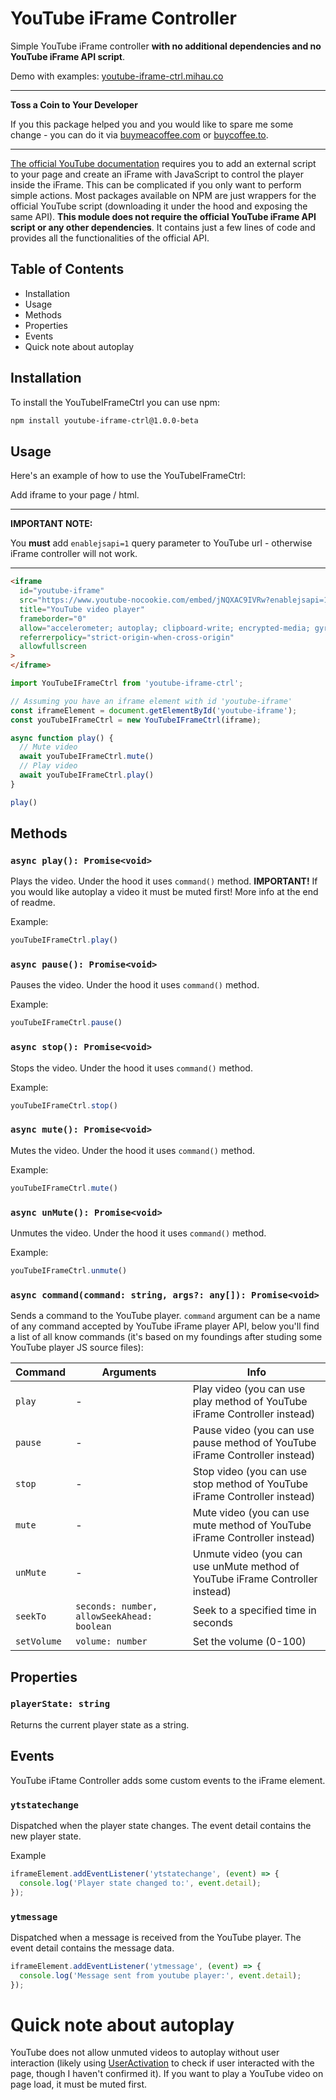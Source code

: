 # YouTube iFrame Controller

Simple YouTube iFrame controller __with no additional dependencies and no YouTube iFrame API script__.

Demo with examples: [youtube-iframe-ctrl.mihau.co](https://youtube-iframe-ctrl.mihau.co)

---
**Toss a Coin to Your Developer**

If you this package helped you and you would like to spare me some change - you can do it via [buymeacoffee.com](https://buymeacoffee.com/mihauco) or [buycoffee.to](https://buycoffee.to/mihau.co).

---

[The official YouTube documentation](https://developers.google.com/youtube/iframe_api_reference) requires you to add an external script to your page and create an iFrame with JavaScript to control the player inside the iFrame. This can be complicated if you only want to perform simple actions. Most packages available on NPM are just wrappers for the official YouTube script (downloading it under the hood and exposing the same API). __This module does not require the official YouTube iFrame API script or any other dependencies__. It contains just a few lines of code and provides all the functionalities of the official API.

## Table of Contents

- Installation
- Usage
- Methods
- Properties
- Events
- Quick note about autoplay

## Installation

To install the YouTubeIFrameCtrl you can use npm:

```sh
npm install youtube-iframe-ctrl@1.0.0-beta
```



## Usage

Here's an example of how to use the YouTubeIFrameCtrl:

Add iframe to your page / html.

---
**IMPORTANT NOTE:**

You __must__ add `enablejsapi=1` query parameter to YouTube url - otherwise iFrame controller will not work.

---

```html
<iframe
  id="youtube-iframe"
  src="https://www.youtube-nocookie.com/embed/jNQXAC9IVRw?enablejsapi=1"
  title="YouTube video player"
  frameborder="0"
  allow="accelerometer; autoplay; clipboard-write; encrypted-media; gyroscope; picture-in-picture; web-share"
  referrerpolicy="strict-origin-when-cross-origin"
  allowfullscreen
>
</iframe>
```

```js
import YouTubeIFrameCtrl from 'youtube-iframe-ctrl';

// Assuming you have an iframe element with id 'youtube-iframe'
const iframeElement = document.getElementById('youtube-iframe');
const youTubeIFrameCtrl = new YouTubeIFrameCtrl(iframe);

async function play() {
  // Mute video
  await youTubeIFrameCtrl.mute()
  // Play video
  await youTubeIFrameCtrl.play()
}

play()
```

## Methods

### `async play(): Promise<void>`

Plays the video. Under the hood it uses `command()` method. __IMPORTANT!__ If you would like autoplay a video it must be muted first! More info at the end of readme.

Example:

```js
youTubeIFrameCtrl.play()
```

### `async pause(): Promise<void>`

Pauses the video. Under the hood it uses `command()` method.

Example:

```js
youTubeIFrameCtrl.pause()
```

### `async stop(): Promise<void>`

Stops the video. Under the hood it uses `command()` method.

Example:

```js
youTubeIFrameCtrl.stop()
```

### `async mute(): Promise<void>`

Mutes the video. Under the hood it uses `command()` method.

Example:

```js
youTubeIFrameCtrl.mute()
```

### `async unMute(): Promise<void>`

Unmutes the video. Under the hood it uses `command()` method.

Example:

```js
youTubeIFrameCtrl.unmute()
```

### `async command(command: string, args?: any[]): Promise<void>`

Sends a command to the YouTube player. `command` argument can be a name of any command accepted by YouTube iFrame player API, below you'll find a list of all know commands (it's based on my foundings after studing some YouTube player JS source files):

| Command | Arguments | Info |
|---------|-----------|------|
| `play` | - | Play video (you can use play method of YouTube iFrame Controller instead) |
| `pause` | - | Pause video (you can use pause method of YouTube iFrame Controller instead) |
| `stop` | - | Stop video (you can use stop method of YouTube iFrame Controller instead) |
| `mute` | - | Mute video (you can use mute method of YouTube iFrame Controller instead) |
| `unMute` | - | Unmute video (you can use unMute method of YouTube iFrame Controller instead) |
| `seekTo` | `seconds: number, allowSeekAhead: boolean` | Seek to a specified time in seconds |
| `setVolume` | `volume: number` | Set the volume (0-100) |

## Properties

### `playerState: string`

Returns the current player state as a string.

## Events

YouTube iFtame Controller adds some custom events to the iFrame element.

### `ytstatechange`

Dispatched when the player state changes. The event detail contains the new player state.

Example

```js
iframeElement.addEventListener('ytstatechange', (event) => {
  console.log('Player state changed to:', event.detail);
});
```

### `ytmessage`

Dispatched when a message is received from the YouTube player. The event detail contains the message data.

```js
iframeElement.addEventListener('ytmessage', (event) => {
  console.log('Message sent from youtube player:', event.detail);
});
```

# Quick note about autoplay

YouTube does not allow unmuted videos to autoplay without user interaction (likely using [UserActivation](https://developer.mozilla.org/en-US/docs/Web/API/UserActivation) to check if user interacted with the page, though I haven't confirmed it). If you want to play a YouTube video on page load, it must be muted first.
